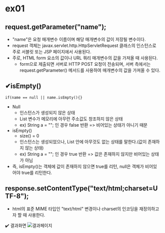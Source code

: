 # ex01

## request.getParameter("name");
* "name"은 요청 매개변수 이름이며 해당 매개변수의 값이 저장될 변수이다.
* request 객체는 javax.servlet.http.HttpServletRequest 클래스의 인스턴스로 주로 서블릿 또는 JSP 페이지에서 사용된다.
* 주로, HTML form 요소의 값이나 URL 쿼리 매개변수의 값을 가져올 때 사용된다.
	* form으로 제출되면 서버로 HTTP POST 요청이 전송되며, 서버 측에서는 request.getParameter() 메서드를 사용하여 매개변수의 값을 가져올 수 있다.

## ✔isEmpty()
```
if(name == null || name.isEmpty(){}
```

* Null
	* 인스턴스가 생성되지 않은 상태
	* List 변수가 메모리에 아무런 주소값도 창조하지 않은 상태
	* ex) String a = ""; 인 경우 false 반환 => 비어있는 상태가 아니기 때문
* isEmpty()
	* size() = 0
	* 인스턴스는 생성되었으나, List 안에 아무것도 없는 상태를 말한다.(값이 존재하지 않는 상태)
	* ex) String a = ""; 인 경우 true 반환 => 값은 존재하지 않지만 비어있는 상태가 아님
* 즉, isEmpty()는 객체에 값이 존재하지 않으면 true를 리턴, null은 객체가 비어있어야 true를 리턴한다.

## response.setContentType("text/html;charset=UTF-8");
* html의 표준 MIME 타입인 "text/html" 변경이나 charset의 인코딩을 재정의하고자 할 때 사용한다.


✔️ 결과화면
![결과페이지](https://img1.daumcdn.net/thumb/R1280x0/?scode=mtistory2&fname=https%3A%2F%2Fblog.kakaocdn.net%2Fdn%2Fb0hiID%2FbtsJiUDaASD%2FkwLxZebf1tPAonfoYOttZk%2Fimg.png)
